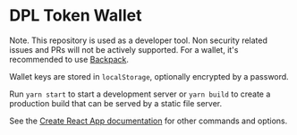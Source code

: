 # DPL Token Wallet

Note. This repository is used as a developer tool. Non security related issues and PRs will not be actively supported. For a wallet, it's recommended to use [Backpack](https://backpack.app/download).

Wallet keys are stored in `localStorage`, optionally encrypted by a password.

Run `yarn start` to start a development server or `yarn build` to create a production build that can be served by a static file server.

See the [Create React App documentation](https://facebook.github.io/create-react-app/docs/getting-started) for other commands and options.
